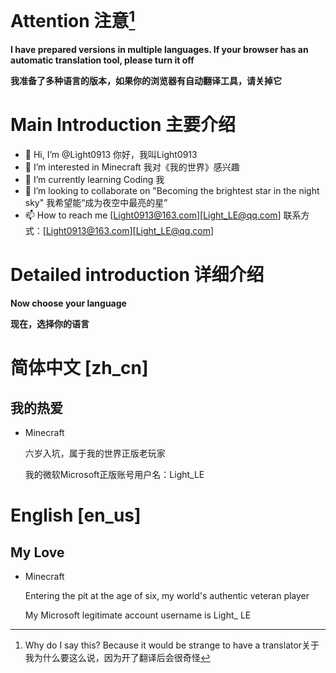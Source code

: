 # Attention 注意[^1]

[^1]:Why do I say this? Because it would be strange to have a translator关于我为什么要这么说，因为开了翻译后会很奇怪

**I have prepared versions in multiple languages. If your browser has an automatic translation tool, please turn it off**

**我准备了多种语言的版本，如果你的浏览器有自动翻译工具，请关掉它**

# Main Introduction 主要介绍

- 👋 Hi, I’m @Light0913 你好，我叫Light0913
- 👀 I’m interested in Minecraft 我对《我的世界》感兴趣
- 🌱 I’m currently learning Coding 我
- 💞️ I’m looking to collaborate on "Becoming the brightest star in the night sky" 我希望能“成为夜空中最亮的星”
- 📫 How to reach me [Light0913@163.com][Light_LE@qq.com] 联系方式：[Light0913@163.com][Light_LE@qq.com]

# Detailed introduction 详细介绍

**Now choose your language**

**现在，选择你的语言**

# 简体中文 [zh_cn]

## 我的热爱

- Minecraft
  
  六岁入坑，属于我的世界正版老玩家
  
  我的微软Microsoft正版账号用户名：Light_LE

# English [en_us]

## My Love

- Minecraft

  Entering the pit at the age of six, my world's authentic veteran player

  My Microsoft legitimate account username is Light_ LE

<!---
Light0913/Light0913 is a ✨ special ✨ repository because its `README.md` (this file) appears on your GitHub profile.
You can click the Preview link to take a look at your changes.
--->
